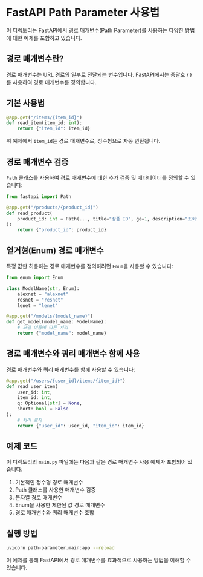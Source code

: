 # FastAPI Path Parameter 사용법

이 디렉토리는 FastAPI에서 경로 매개변수(Path Parameter)를 사용하는 다양한 방법에 대한 예제를 포함하고 있습니다.

## 경로 매개변수란?

경로 매개변수는 URL 경로의 일부로 전달되는 변수입니다. FastAPI에서는 중괄호 `{}`를 사용하여 경로 매개변수를 정의합니다.

## 기본 사용법

```python
@app.get("/items/{item_id}")
def read_item(item_id: int):
    return {"item_id": item_id}
```

위 예제에서 `item_id`는 경로 매개변수로, 정수형으로 자동 변환됩니다.

## 경로 매개변수 검증

`Path` 클래스를 사용하여 경로 매개변수에 대한 추가 검증 및 메타데이터를 정의할 수 있습니다:

```python
from fastapi import Path

@app.get("/products/{product_id}")
def read_product(
    product_id: int = Path(..., title="상품 ID", ge=1, description="조회할 상품의 ID")
):
    return {"product_id": product_id}
```

## 열거형(Enum) 경로 매개변수

특정 값만 허용하는 경로 매개변수를 정의하려면 `Enum`을 사용할 수 있습니다:

```python
from enum import Enum

class ModelName(str, Enum):
    alexnet = "alexnet"
    resnet = "resnet"
    lenet = "lenet"

@app.get("/models/{model_name}")
def get_model(model_name: ModelName):
    # 모델 이름에 따른 처리
    return {"model_name": model_name}
```

## 경로 매개변수와 쿼리 매개변수 함께 사용

경로 매개변수와 쿼리 매개변수를 함께 사용할 수 있습니다:

```python
@app.get("/users/{user_id}/items/{item_id}")
def read_user_item(
    user_id: int, 
    item_id: int, 
    q: Optional[str] = None, 
    short: bool = False
):
    # 처리 로직
    return {"user_id": user_id, "item_id": item_id}
```

## 예제 코드

이 디렉토리의 `main.py` 파일에는 다음과 같은 경로 매개변수 사용 예제가 포함되어 있습니다:

1. 기본적인 정수형 경로 매개변수
2. Path 클래스를 사용한 매개변수 검증
3. 문자열 경로 매개변수
4. Enum을 사용한 제한된 값 경로 매개변수
5. 경로 매개변수와 쿼리 매개변수 조합

## 실행 방법

```bash
uvicorn path-parameter.main:app --reload
```

이 예제를 통해 FastAPI에서 경로 매개변수를 효과적으로 사용하는 방법을 이해할 수 있습니다.
